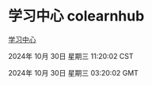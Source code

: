 # 学习中心 colearnhub
[学习中心](http://219.139.197.74:56308/colearnhub/)

2024年 10月 30日 星期三 11:20:02 CST

2024年 10月 30日 星期三 03:20:02 GMT
